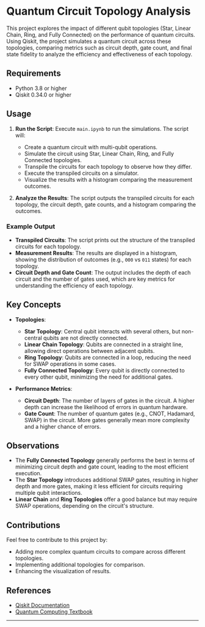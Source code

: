 
# Quantum Circuit Topology Analysis

This project explores the impact of different qubit topologies (Star, Linear Chain, Ring, and Fully Connected) on the performance of quantum circuits. Using Qiskit, the project simulates a quantum circuit across these topologies, comparing metrics such as circuit depth, gate count, and final state fidelity to analyze the efficiency and effectiveness of each topology.


## Requirements

- Python 3.8 or higher
- Qiskit 0.34.0 or higher


## Usage

1. **Run the Script**: Execute `main.ipynb` to run the simulations. The script will:
   - Create a quantum circuit with multi-qubit operations.
   - Simulate the circuit using Star, Linear Chain, Ring, and Fully Connected topologies.
   - Transpile the circuits for each topology to observe how they differ.
   - Execute the transpiled circuits on a simulator.
   - Visualize the results with a histogram comparing the measurement outcomes.


2. **Analyze the Results**: The script outputs the transpiled circuits for each topology, the circuit depth, gate counts, and a histogram comparing the outcomes.

### Example Output

- **Transpiled Circuits**: The script prints out the structure of the transpiled circuits for each topology.
- **Measurement Results**: The results are displayed in a histogram, showing the distribution of outcomes (e.g., `000` vs `011` states) for each topology.
- **Circuit Depth and Gate Count**: The output includes the depth of each circuit and the number of gates used, which are key metrics for understanding the efficiency of each topology.

## Key Concepts

- **Topologies**:
  - **Star Topology**: Central qubit interacts with several others, but non-central qubits are not directly connected.
  - **Linear Chain Topology**: Qubits are connected in a straight line, allowing direct operations between adjacent qubits.
  - **Ring Topology**: Qubits are connected in a loop, reducing the need for SWAP operations in some cases.
  - **Fully Connected Topology**: Every qubit is directly connected to every other qubit, minimizing the need for additional gates.

- **Performance Metrics**:
  - **Circuit Depth**: The number of layers of gates in the circuit. A higher depth can increase the likelihood of errors in quantum hardware.
  - **Gate Count**: The number of quantum gates (e.g., CNOT, Hadamard, SWAP) in the circuit. More gates generally mean more complexity and a higher chance of errors.

## Observations

- The **Fully Connected Topology** generally performs the best in terms of minimizing circuit depth and gate count, leading to the most efficient execution.
- The **Star Topology** introduces additional SWAP gates, resulting in higher depth and more gates, making it less efficient for circuits requiring multiple qubit interactions.
- **Linear Chain** and **Ring Topologies** offer a good balance but may require SWAP operations, depending on the circuit's structure.

## Contributions

Feel free to contribute to this project by:

- Adding more complex quantum circuits to compare across different topologies.
- Implementing additional topologies for comparison.
- Enhancing the visualization of results.


## References

- [Qiskit Documentation](https://qiskit.org/documentation/)
- [Quantum Computing Textbook](https://qiskit.org/textbook/preface.html)

---
